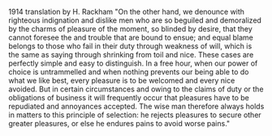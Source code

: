 1914 translation by H. Rackham "On the other hand, we denounce with  
righteous indignation and dislike men who are so beguiled and demoralized by the charms of pleasure of the moment, so blinded by desire, that they cannot foresee the  and trouble that are bound to ensue; and equal blame belongs to those who fail in their duty through weakness of will, which is the same as saying through shrinking from toil and nice. These cases are perfectly simple and easy to distinguish. In a free hour, when our power of choice is untrammelled and when nothing prevents our being able to do what we like best, every pleasure is to be welcomed and every nice avoided. But in certain circumstances and owing to the claims of duty or the obligations of business it will frequently occur that pleasures have to be repudiated and annoyances accepted. The wise man therefore always holds in  matters to this principle of selection: he rejects pleasures to secure other greater pleasures, or else he endures pains to avoid worse pains."